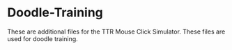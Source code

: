 # Doodle-Training

These are additional files for the TTR Mouse Click Simulator. These files are used for doodle training.

